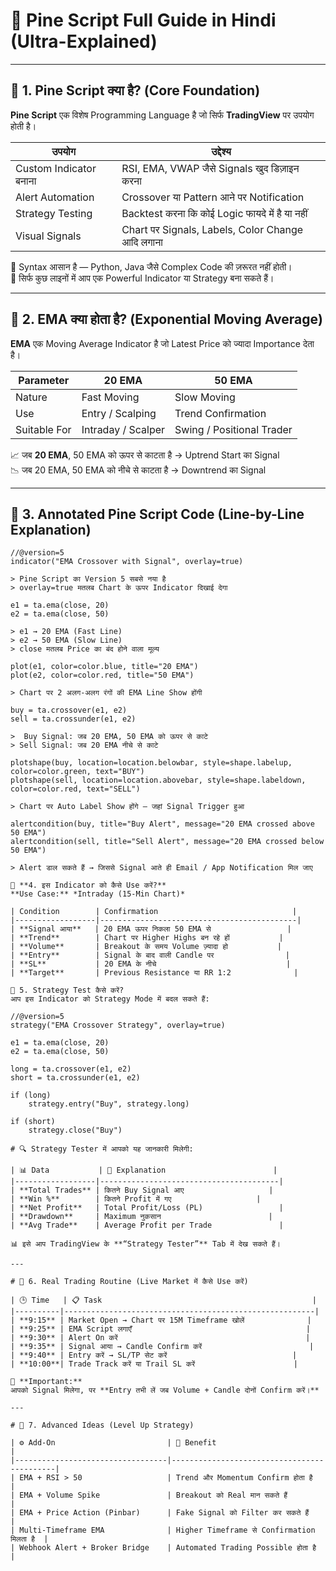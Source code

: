 # 🔷 Pine Script Full Guide in Hindi (Ultra-Explained)

---

## 🔹 1. Pine Script क्या है? (Core Foundation)

**Pine Script** एक विशेष Programming Language है जो सिर्फ **TradingView** पर उपयोग होती है।

| उपयोग | उद्देश्य |
|-------|----------|
| Custom Indicator बनाना | RSI, EMA, VWAP जैसे Signals खुद डिज़ाइन करना |
| Alert Automation | Crossover या Pattern आने पर Notification |
| Strategy Testing | Backtest करना कि कोई Logic फायदे में है या नहीं |
| Visual Signals | Chart पर Signals, Labels, Color Change आदि लगाना |

📌 Syntax आसान है — Python, Java जैसे Complex Code की ज़रूरत नहीं होती।  
📌 सिर्फ कुछ लाइनों में आप एक Powerful Indicator या Strategy बना सकते हैं।

---

## 🔹 2. EMA क्या होता है? (Exponential Moving Average)

**EMA** एक Moving Average Indicator है जो Latest Price को ज्यादा Importance देता है।

| Parameter | 20 EMA | 50 EMA |
|-----------|--------|--------|
| Nature | Fast Moving | Slow Moving |
| Use | Entry / Scalping | Trend Confirmation |
| Suitable For | Intraday / Scalper | Swing / Positional Trader |

📈 जब **20 EMA**, 50 EMA को ऊपर से काटता है → Uptrend Start का Signal  
📉 जब 20 EMA, 50 EMA को नीचे से काटता है → Downtrend का Signal

---

## 🔹 3. Annotated Pine Script Code (Line-by-Line Explanation)

```pinescript
//@version=5
indicator("EMA Crossover with Signal", overlay=true)

> Pine Script का Version 5 सबसे नया है
> overlay=true मतलब Chart के ऊपर Indicator दिखाई देगा

e1 = ta.ema(close, 20)
e2 = ta.ema(close, 50)

> e1 → 20 EMA (Fast Line)
> e2 → 50 EMA (Slow Line)
> close मतलब Price का बंद होने वाला मूल्य

plot(e1, color=color.blue, title="20 EMA")
plot(e2, color=color.red, title="50 EMA")

> Chart पर 2 अलग-अलग रंगों की EMA Line Show होंगी

buy = ta.crossover(e1, e2)
sell = ta.crossunder(e1, e2)

> ￼Buy Signal: जब 20 EMA, 50 EMA को ऊपर से काटे
> Sell Signal: जब 20 EMA नीचे से काटे

plotshape(buy, location=location.belowbar, style=shape.labelup, color=color.green, text="BUY")
plotshape(sell, location=location.abovebar, style=shape.labeldown, color=color.red, text="SELL")

> Chart पर Auto Label Show होंगे – जहां Signal Trigger हुआ

alertcondition(buy, title="Buy Alert", message="20 EMA crossed above 50 EMA")
alertcondition(sell, title="Sell Alert", message="20 EMA crossed below 50 EMA")

> Alert डाल सकते हैं → जिससे Signal आते ही Email / App Notification मिल जाए

🔹 **4. इस Indicator को कैसे Use करें?**  
**Use Case:** *Intraday (15-Min Chart)*

| Condition        | Confirmation                              |
|------------------|--------------------------------------------|
| **Signal आया**   | 20 EMA ऊपर निकला 50 EMA से                 |
| **Trend**        | Chart पर Higher Highs बन रहे हों           |
| **Volume**       | Breakout के समय Volume ज़्यादा हो           |
| **Entry**        | Signal के बाद वाली Candle पर                |
| **SL**           | 20 EMA के नीचे                             |
| **Target**       | Previous Resistance या RR 1:2              |

🔹 5. Strategy Test कैसे करें?
आप इस Indicator को Strategy Mode में बदल सकते हैं:

//@version=5
strategy("EMA Crossover Strategy", overlay=true)

e1 = ta.ema(close, 20)
e2 = ta.ema(close, 50)

long = ta.crossover(e1, e2)
short = ta.crossunder(e1, e2)

if (long)
    strategy.entry("Buy", strategy.long)

if (short)
    strategy.close("Buy")

# 🔍 Strategy Tester में आपको यह जानकारी मिलेगी:

| 📊 Data           | 📘 Explanation                        |
|------------------|----------------------------------------|
| **Total Trades** | कितने Buy Signal आए                   |
| **Win %**        | कितने Profit में गए                   |
| **Net Profit**   | Total Profit/Loss (PL)                 |
| **Drawdown**     | Maximum नुकसान                        |
| **Avg Trade**    | Average Profit per Trade               |

📊 इसे आप TradingView के **“Strategy Tester”** Tab में देख सकते हैं।

---

# 🔹 6. Real Trading Routine (Live Market में कैसे Use करें)

| 🕒 Time   | 📋 Task                                               |
|----------|--------------------------------------------------------|
| **9:15** | Market Open → Chart पर 15M Timeframe खोलें              |
| **9:25** | EMA Script लगाएँ                                       |
| **9:30** | Alert On करें                                          |
| **9:35** | Signal आया → Candle Confirm करें                        |
| **9:40** | Entry करें → SL/TP सेट करें                            |
| **10:00**| Trade Track करें या Trail SL करें                      |

📌 **Important:**  
आपको Signal मिलेगा, पर **Entry तभी लें जब Volume + Candle दोनों Confirm करें।**

---

# 🔹 7. Advanced Ideas (Level Up Strategy)

| ⚙️ Add-On                         | 🎯 Benefit                                 |
|----------------------------------|--------------------------------------------|
| EMA + RSI > 50                   | Trend और Momentum Confirm होता है          |
| EMA + Volume Spike               | Breakout को Real मान सकते हैं              |
| EMA + Price Action (Pinbar)      | Fake Signal को Filter कर सकते हैं          |
| Multi-Timeframe EMA              | Higher Timeframe से Confirmation मिलता है  |
| Webhook Alert + Broker Bridge    | Automated Trading Possible होता है         |
